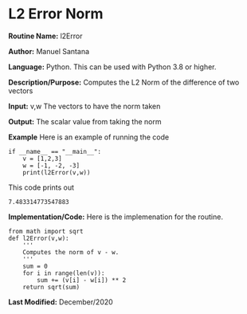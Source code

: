 
# L2 Error Norm

**Routine Name:** l2Error

**Author:** Manuel Santana

**Language:** Python. This can be used with Python 3.8 or higher. 

**Description/Purpose:** 
Computes the L2 Norm of the difference of two vectors

**Input:** 
v,w The vectors to have the norm taken

**Output:** 
The scalar value from taking the norm

**Example**
Here is an example of running the code

```
if __name__ == "__main__":
    v = [1,2,3]
    w = [-1, -2, -3]
    print(l2Error(v,w))

```

This code prints out

```
7.483314773547883
```
**Implementation/Code:** 
Here is the implemenation for the routine.
```
from math import sqrt
def l2Error(v,w):
    '''
    Computes the norm of v - w.
    '''
    sum = 0
    for i in range(len(v)):
        sum += (v[i] - w[i]) ** 2
    return sqrt(sum)
```
**Last Modified:** December/2020
